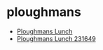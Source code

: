 # ploughmans

 * [Ploughmans Lunch](../../index/p/ploughmans-lunch-231649.json)
 * [Ploughmans Lunch 231649](../../index/p/ploughmans-lunch-231649.json)
